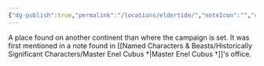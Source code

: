 ```yaml
---
{"dg-publish":true,"permalink":"/locations/eldertide/","noteIcon":"","created":"2024-09-06T16:40:38.018+01:00","updated":"2024-12-23T16:43:02.000+00:00"}
---
```


A place found on another continent than where the campaign is set. It was first mentioned in a note found in [[Named Characters & Beasts/Historically Significant  Characters/Master Enel Cubus †\|Master Enel Cubus †]]'s office.